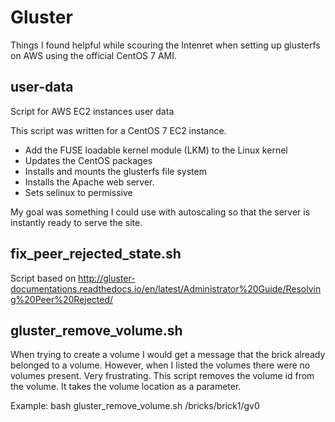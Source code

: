 
# Gluster
Things I found helpful while scouring the Intenret when setting up glusterfs on AWS using the official CentOS 7 AMI.

## user-data
Script for AWS EC2 instances user data

This script was written for a CentOS 7 EC2 instance.
* Add the FUSE loadable kernel module (LKM) to the Linux kernel
* Updates the CentOS packages
* Installs and mounts the glusterfs file system
* Installs the Apache web server.
* Sets selinux to permissive

My goal was something I could use with autoscaling so that the server is instantly ready to serve the site.

## fix_peer_rejected_state.sh
Script based on http://gluster-documentations.readthedocs.io/en/latest/Administrator%20Guide/Resolving%20Peer%20Rejected/

## gluster_remove_volume.sh

When trying to create a volume I would get a message that the brick already belonged to a volume. However, when I listed the volumes there were no volumes present. Very frustrating. This script removes the volume id from the volume. It takes the volume location as a parameter.

Example: bash gluster_remove_volume.sh /bricks/brick1/gv0
